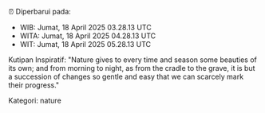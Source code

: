 ⏰ Diperbarui pada:
- WIB: Jumat, 18 April 2025 03.28.13 UTC
- WITA: Jumat, 18 April 2025 04.28.13 UTC
- WIT: Jumat, 18 April 2025 05.28.13 UTC

Kutipan Inspiratif:
"Nature gives to every time and season some beauties of its own; and from morning to night, as from the cradle to the grave, it is but a succession of changes so gentle and easy that we can scarcely mark their progress."


Kategori: nature

